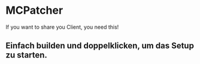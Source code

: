 # MCPatcher
If you want to share you Client, you need this!

## Einfach builden und doppelklicken, um das Setup zu starten.
